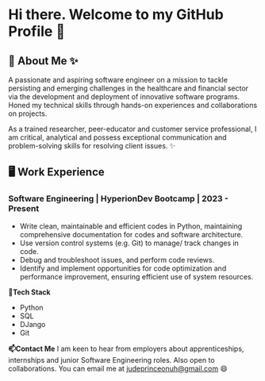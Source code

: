 # Hi there. Welcome to my GitHub Profile 👋

## 📝 About Me ✨
A passionate and aspiring software engineer on a mission to tackle persisting and emerging challenges in the healthcare and financial sector via the development and deployment of innovative software programs. Honed my technical skills through hands-on experiences and collaborations on projects.

As a trained researcher, peer-educator and customer service professional, I am critical, analytical and possess exceptional communication and problem-solving skills for resolving client issues. ✨

## 🖥️ Work Experience
### Software Engineering | HyperionDev Bootcamp |   2023 - Present
* Write clean, maintainable and efficient codes in Python, maintaining comprehensive documentation for codes and software architecture.
* Use version control systems  (e.g. Git) to manage/ track changes in code.
* Debug and troubleshoot issues, and perform code reviews.
* Identify and implement opportunities for code optimization and performance improvement, ensuring efficient use of system resources.

**🌱Tech Stack**
* Python
* SQL
* DJango
* Git

**📫Contact Me**
I am keen to hear from employers about apprenticeships, internships and junior Software Engineering roles. Also open to collaborations. You can email me at judeprinceonuh@gmail.com 😄
